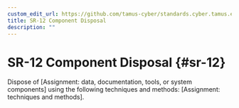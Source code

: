 ```yaml
---
custom_edit_url: https://github.com/tamus-cyber/standards.cyber.tamus.edu/tree/main/content/tamus.edu/TAMUS_profile.xml
title: SR-12 Component Disposal
description: ""
---
```


# SR-12 Component Disposal {#sr-12}

Dispose of [Assignment: data, documentation, tools, or system components] using the following techniques and methods: [Assignment: techniques and methods].

